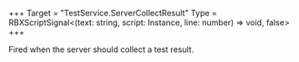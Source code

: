 +++
Target = "TestService.ServerCollectResult"
Type = RBXScriptSignal<(text: string, script: Instance, line: number) => void, false>
+++

Fired when the server should collect a test result.